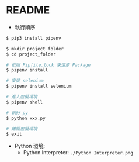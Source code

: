# README

- 執行順序

```bash
$ pip3 install pipenv

$ mkdir project_folder
$ cd project_folder

# 依照 Pipfile.lock 來還原 Package
$ pipenv install

# 安裝 selenium
$ pipenv install selenium

# 進入虛擬環境
$ pipenv shell

# 執行 py
$ python xxx.py

# 離開虛擬環境
$ exit
```

- Python 環境:
  - Python Interpreter: `./Python Interpreter.png`